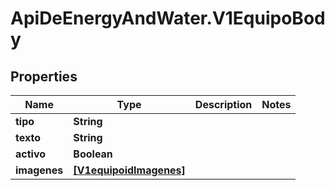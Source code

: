 # ApiDeEnergyAndWater.V1EquipoBody

## Properties
Name | Type | Description | Notes
------------ | ------------- | ------------- | -------------
**tipo** | **String** |  | 
**texto** | **String** |  | 
**activo** | **Boolean** |  | 
**imagenes** | [**[V1equipoidImagenes]**](V1equipoidImagenes.md) |  | 
